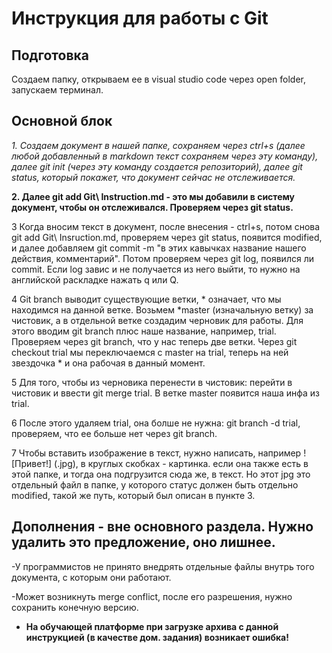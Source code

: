 # Инструкция для работы с Git 
## Подготовка
Создаем папку, открываем ее в visual studio code через open folder, запускаем терминал.
## Основной блок 
*1. Создаем документ в нашей папке, сохраняем через ctrl+s (далее любой добавленный в markdown текст сохраняем через эту команду), далее git init (через эту команду создается репозиторий), далее git status, который покажет, что документ сейчас не отслеживается.*

**2. Далее git add Git\ Instruction.md - это мы добавили в систему документ, чтобы он отслеживался. Проверяем через git status.**

3 Когда вносим текст в документ, после внесения - ctrl+s, потом снова git add Git\ Insruction.md, проверяем через git status, появится modified, и далее добавляем git commit -m "в этих кавычках название нашего действия, комментарий". Потом проверяем через git log, появился ли commit. Если log завис и не получается из него выйти, то нужно на английской раскладке нажать q или Q.

4 Git branch выводит существующие ветки, * означает, что мы находимся на данной ветке. Возьмем *master (изначальную ветку) за чистовик, а в отдельной ветке создадим черновик для работы. Для этого вводим git branch плюс наше название, например, trial. Проверяем через git branch, что у нас теперь две ветки. Через git checkout trial мы переключаемся с master на trial, теперь на ней звездочка * и она рабочая в данный момент.

5 Для того, чтобы из черновика перенести в чистовик: перейти в чистовик и ввести git merge trial. В ветке master появится наша инфа из trial.

6 После этого удаляем trial, она болше не нужна: git branch -d trial, проверяем, что ее больше нет через git branch. 

7 Чтобы вставить изображение в текст, нужно написать, например ! [Привет!] (.jpg), в круглых скобках - картинка. если она также есть в этой папке, и тогда она подгрузится сюда же, в текст. Но этот jpg это отдельный файл в папке, у которого статус должен быть отдельно modified, такой же путь, который был описан в пункте 3.


## Дополнения - вне основного раздела. Нужно удалить это предложение, оно лишнее.

-У программистов не принято внедрять отдельные файлы внутрь того документа, с которым они работают. 

-Может возникнуть merge conflict, после его разрешения, нужно сохранить конечную версию. 

- **На обучающей платформе при загрузке архива с данной инструкцией (в качестве дом. задания) возникает ошибка!**